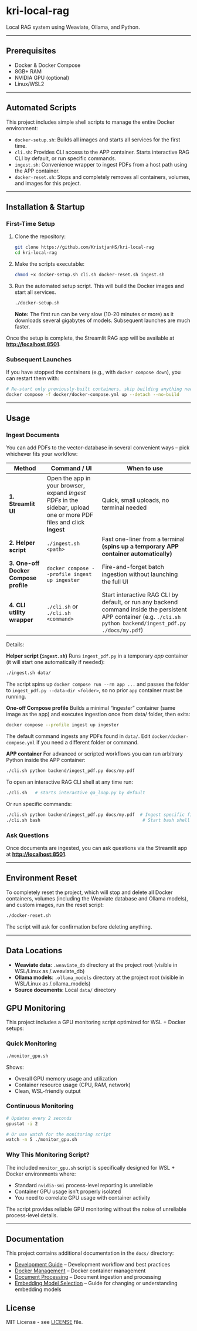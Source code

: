 # kri-local-rag

Local RAG system using Weaviate, Ollama, and Python.

---

## Prerequisites
- Docker & Docker Compose
- 8GB+ RAM
- NVIDIA GPU (optional)
- Linux/WSL2

---

## Automated Scripts

This project includes simple shell scripts to manage the entire Docker environment:

-   `docker-setup.sh`: Builds all images and starts all services for the first time.
-   `cli.sh`: Provides CLI access to the APP container. Starts interactive RAG CLI by default, or run specific commands.
-   `ingest.sh`: Convenience wrapper to ingest PDFs from a host path using the APP container.
-   `docker-reset.sh`: Stops and completely removes all containers, volumes, and images for this project.

---

## Installation & Startup

### First-Time Setup

1.  Clone the repository:
    ```bash
    git clone https://github.com/KristjanHS/kri-local-rag
    cd kri-local-rag
    ```

2.  Make the scripts executable:
    ```bash
    chmod +x docker-setup.sh cli.sh docker-reset.sh ingest.sh
    ```

3.  Run the automated setup script. This will build the Docker images and start all services.
    ```bash
    ./docker-setup.sh
    ```
    **Note:** The first run can be very slow (10-20 minutes or more) as it downloads several gigabytes of models. Subsequent launches are much faster.

Once the setup is complete, the Streamlit RAG app will be available at **[http://localhost:8501](http://localhost:8501)**.

### Subsequent Launches

If you have stopped the containers (e.g., with `docker compose down`), you can restart them with:
```bash
# Re-start only previously-built containers, skip building anything new
docker compose -f docker/docker-compose.yml up --detach --no-build
```

---

## Usage

### Ingest Documents

You can add PDFs to the vector-database in several convenient ways – pick whichever fits your workflow:

| Method | Command / UI | When to use |
|--------|--------------|-------------|
| **1. Streamlit UI** | Open the app in your browser, expand *Ingest PDFs* in the sidebar, upload one or more PDF files and click **Ingest** | Quick, small uploads, no terminal needed |
| **2. Helper script** | `./ingest.sh <path>` | Fast one-liner from a terminal **(spins up a temporary APP container automatically)** |
| **3. One-off Docker Compose profile** | `docker compose --profile ingest up ingester` | Fire-and-forget batch ingestion without launching the full UI |
| **4. CLI utility wrapper** | `./cli.sh` or `./cli.sh <command>` | Start interactive RAG CLI by default, or run any backend command inside the persistent APP container (e.g. `./cli.sh python backend/ingest_pdf.py ./docs/my.pdf`) |

Details:

**Helper script (`ingest.sh`)**
Runs `ingest_pdf.py` in a temporary *app* container (it will start one automatically if needed):

```bash
./ingest.sh data/
```
The script spins up `docker compose run --rm app ...` and passes the folder to `ingest_pdf.py --data-dir <folder>`, so no prior `app` container must be running.

**One-off Compose profile**
Builds a minimal “ingester” container (same image as the app) and executes ingestion once from data/ folder, then exits:

```bash
docker compose --profile ingest up ingester
```

The default command ingests any PDFs found in `data/`. Edit `docker/docker-compose.yml` if you need a different folder or command.

**APP container**
For advanced or scripted workflows you can run arbitrary Python inside the APP container:

```bash
./cli.sh python backend/ingest_pdf.py docs/my.pdf
```

To open an interactive RAG CLI shell at any time run:

```bash
./cli.sh   # starts interactive qa_loop.py by default
```

Or run specific commands:
```bash
./cli.sh python backend/ingest_pdf.py docs/my.pdf  # Ingest specific files
./cli.sh bash                                       # Start bash shell
```

### Ask Questions

Once documents are ingested, you can ask questions via the Streamlit app at **[http://localhost:8501](http://localhost:8501)**.

---

## Environment Reset

To completely reset the project, which will stop and delete all Docker containers, volumes (including the Weaviate database and Ollama models), and custom images, run the reset script:

```bash
./docker-reset.sh
```
The script will ask for confirmation before deleting anything.

---

## Data Locations

- **Weaviate data**: `.weaviate_db` directory at the project root (visible in WSL/Linux as <project-root>/.weaviate_db)
- **Ollama models**: `.ollama_models` directory at the project root (visible in WSL/Linux as <project-root>/.ollama_models)
- **Source documents**: Local `data/` directory

## GPU Monitoring

This project includes a GPU monitoring script optimized for WSL + Docker setups:

### Quick Monitoring
```bash
./monitor_gpu.sh
```
Shows:
- Overall GPU memory usage and utilization
- Container resource usage (CPU, RAM, network)
- Clean, WSL-friendly output

### Continuous Monitoring
```bash
# Updates every 2 seconds
gpustat -i 2

# Or use watch for the monitoring script
watch -n 5 ./monitor_gpu.sh
```

### Why This Monitoring Script?

The included `monitor_gpu.sh` script is specifically designed for WSL + Docker environments where:
- Standard `nvidia-smi` process-level reporting is unreliable
- Container GPU usage isn't properly isolated
- You need to correlate GPU usage with container activity

The script provides reliable GPU monitoring without the noise of unreliable process-level details.

---

## Documentation

This project contains additional documentation in the `docs/` directory:

- [Development Guide](docs/DEVELOPMENT.md) – Development workflow and best practices
- [Docker Management](docs/docker-management.md) – Docker container management
- [Document Processing](docs/document-processing.md) – Document ingestion and processing
- [Embedding Model Selection](docs/embedding-model-selection.md) – Guide for changing or understanding embedding models

## License

MIT License - see [LICENSE](LICENSE) file.

